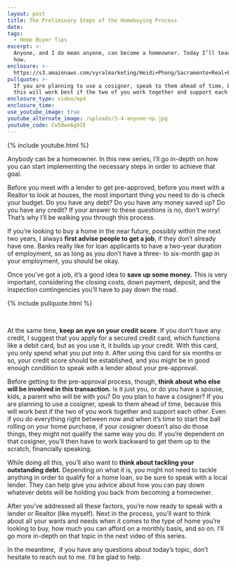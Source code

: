 ```yaml
---
layout: post
title: The Preliminary Steps of the Homebuying Process
date:
tags:
  - Home Buyer Tips
excerpt: >-
  Anyone, and I do mean anyone, can become a homeowner. Today I’ll teach you
  how.
enclosure: >-
  https://s3.amazonaws.com/vyralmarketing/Heidi+Phong/Sacramento+Real+Estate-+The+Preliminary+Steps+of+the+Homebuying+Process.mp4
pullquote: >-
  If you are planning to use a cosigner, speak to them ahead of time, because
  this will work best if the two of you work together and support each other.
enclosure_type: video/mp4
enclosure_time:
use_youtube_image: true
youtube_alternate_image: /uploads/3-4-anyone-np.jpg
youtube_code: Cw50wo6g9IE
---
```


{% include youtube.html %}

Anybody can be a homeowner. In this new series, I’ll go in-depth on how you can start implementing the necessary steps in order to achieve that goal.

Before you meet with a lender to get pre-approved, before you meet with a Realtor to look at houses, the most important thing you need to do is check your budget. Do you have any debt? Do you have any money saved up? Do you have any credit? If your answer to these questions is no, don’t worry! That’s why I’ll be walking you through this process.

If you’re looking to buy a home in the near future, possibly within the next two years, I always **first advise people to get a job**, if they don’t already have one. Banks really like for loan applicants to have a two-year duration of employment, so as long as you don’t have a three- to six-month gap in your employment, you should be okay.

Once you’ve got a job, it’s a good idea to **save up some money.** This is very important, considering the closing costs, down payment, deposit, and the inspection contingencies you’ll have to pay down the road.

{% include pullquote.html %}

&nbsp;

At the same time, **keep an eye on your credit score**. If you don’t have any credit, I suggest that you apply for a secured credit card, which functions like a debit card, but as you use it, it builds up your credit. With this card, you only spend what you put into it. After using this card for six months or so, your credit score should be established, and you might be in good enough condition to speak with a lender about your pre-approval.

Before getting to the pre-approval process, though, **think about who else will be involved in this transaction.** Is it just you, or do you have a spouse, kids, a parent who will be with you? Do you plan to have a cosigner? If you are planning to use a cosigner, speak to them ahead of time, because this will work best if the two of you work together and support each other. Even if you do everything right between now and when it’s time to start the ball rolling on your home purchase, if your cosigner doesn’t also do those things, they might not qualify the same way you do. If you’re dependent on that cosigner, you’ll then have to work backward to get them up to the scratch, financially speaking.

While doing all this, you’ll also want to **think about tackling your outstanding debt.** Depending on what it is, you might not need to tackle anything in order to qualify for a home loan, so be sure to speak with a local lender. They can help give you advice about how you can pay down whatever debts will be holding you back from becoming a homeowner.

After you’ve addressed all these factors, you’re now ready to speak with a lender or Realtor (like myself). Next in the process, you’ll want to think about all your wants and needs when it comes to the type of home you’re looking to buy, how much you can afford on a monthly basis, and so on. I’ll go more in-depth on that topic in the next video of this series.

In the meantime, &nbsp;if you have any questions about today’s topic, don’t hesitate to reach out to me. I’d be glad to help.